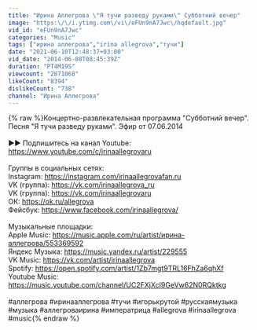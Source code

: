 ```yaml
---
title: "Ирина Аллегрова \"Я тучи разведу руками\" Субботний вечер"
image: "https:\/\/i.ytimg.com\/vi\/eFUn9nA7Jwc\/hqdefault.jpg"
vid_id: "eFUn9nA7Jwc"
categories: "Music"
tags: ["ирина аллегрова","irina allegrova","тучи"]
date: "2021-06-10T12:48:37+03:00"
vid_date: "2014-06-08T08:45:39Z"
duration: "PT4M19S"
viewcount: "2871068"
likeCount: "8394"
dislikeCount: "738"
channel: "Ирина Аллегрова"
---
```

{% raw %}Концертно-развлекательная программа &quot;Субботний вечер&quot;. Песня &quot;Я тучи разведу руками&quot;. Эфир от 07.06.2014<br /><br />►► Подпишитесь на канал Youtube: <a rel="nofollow" target="blank" href="https://www.youtube.com/c/irinaallegrovaru">https://www.youtube.com/c/irinaallegrovaru</a><br /><br />Группы в социальных сетях: <br />Instagram: <a rel="nofollow" target="blank" href="https://instagram.com/irinaallegrovafan.ru">https://instagram.com/irinaallegrovafan.ru</a><br />VK (группа): <a rel="nofollow" target="blank" href="https://vk.com/irinaallegrova_ru">https://vk.com/irinaallegrova_ru</a><br />VK (группа): <a rel="nofollow" target="blank" href="https://vk.com/irinaallegrovaru">https://vk.com/irinaallegrovaru</a><br />ОК: <a rel="nofollow" target="blank" href="https://ok.ru/allegrova">https://ok.ru/allegrova</a><br />Фейсбук: <a rel="nofollow" target="blank" href="https://www.facebook.com/irinaallegrova/">https://www.facebook.com/irinaallegrova/</a><br /><br />Музыкальные площадки: <br />Apple Music: <a rel="nofollow" target="blank" href="https://music.apple.com/ru/artist/ирина-аллегрова/553369592">https://music.apple.com/ru/artist/ирина-аллегрова/553369592</a><br />Яндекс Музыка: <a rel="nofollow" target="blank" href="https://music.yandex.ru/artist/229555">https://music.yandex.ru/artist/229555</a><br />VK Music: <a rel="nofollow" target="blank" href="https://vk.com/artist/irinaallegrova">https://vk.com/artist/irinaallegrova</a><br />Spotify: <a rel="nofollow" target="blank" href="https://open.spotify.com/artist/1Zb7mgt9TRL16FhZa6qhXf">https://open.spotify.com/artist/1Zb7mgt9TRL16FhZa6qhXf</a><br />Youtube Music: <a rel="nofollow" target="blank" href="https://music.youtube.com/channel/UC2FXjXcI9GeVw62N0RQktkg">https://music.youtube.com/channel/UC2FXjXcI9GeVw62N0RQktkg</a><br /><br />#аллегрова #иринааллегрова #тучи #игорькрутой #русскаямузыка #музыка #аллегроваирина #императрица #allegrova #irinaallegrova #music{% endraw %}
